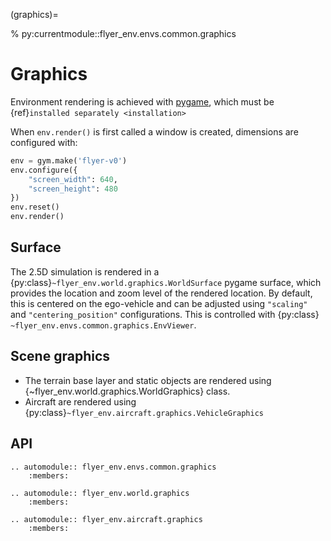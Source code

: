 (graphics)=

% py:currentmodule::flyer_env.envs.common.graphics

# Graphics

Environment rendering is achieved with [pygame](https://www.pygame.org/news), which must be {ref}`installed separately <installation>`

When `env.render()` is first called a window is created, dimensions are configured with:

```python
env = gym.make('flyer-v0')
env.configure({
    "screen_width": 640,
    "screen_height": 480
})
env.reset()
env.render()
```

## Surface

The 2.5D simulation is rendered in a {py:class}`~flyer_env.world.graphics.WorldSurface` pygame surface, which 
provides the location and zoom level of the rendered location. By default, this is centered on the ego-vehicle and 
can be adjusted using `"scaling"` and `"centering_position"` configurations. This is controlled with {py:class}
`~flyer_env.envs.common.graphics.EnvViewer`.

## Scene graphics

- The terrain base layer and static objects are rendered using {~flyer_env.world.graphics.WorldGraphics} class.
- Aircraft are rendered using {py:class}`~flyer_env.aircraft.graphics.VehicleGraphics`

## API

```{eval-rst}
.. automodule:: flyer_env.envs.common.graphics
    :members:
```

```{eval-rst}
.. automodule:: flyer_env.world.graphics
    :members:
```

```{eval-rst}
.. automodule:: flyer_env.aircraft.graphics
    :members:
```
